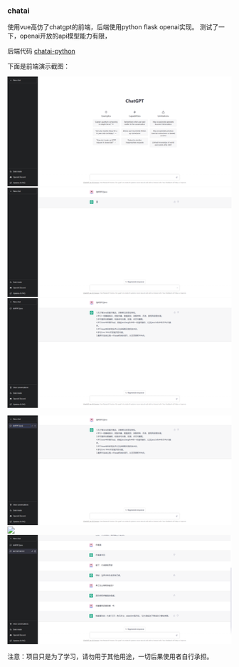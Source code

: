 ### chatai
使用vue高仿了chatgpt的前端，后端使用python flask openai实现。 测试了一下，openai开放的api模型能力有限，

后端代码
[chatai-python](https://gitee.com/MIEAPP/chatai-python)


下面是前端演示截图：

![](imgs/1677497989802.png)
![](imgs/1677498054107.png)
![](imgs/1677498069769.png)

![](imgs/1677498085780.png)
![](imgs/1677498219638.png)
![](imgs/1677498224183.png)

注意：项目只是为了学习，请勿用于其他用途，一切后果使用者自行承担。